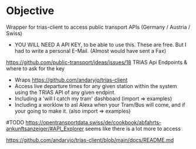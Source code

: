 # Objective 
Wrapper for trias-client to access public transport APIs (Germany / Austria / Swiss)

* YOU WILL NEED A API KEY, to be able to use this. These are free. But I had to write a personal E-Mail. (Almost would have sent a Fax)

https://github.com/public-transport/ideas/issues/18 TRIAS Api Endpoints & where to ask for the key



* Wraps https://github.com/andaryjo/trias-client 
* Access live departure times for any given station within the system using the TRIAS API of any given endpint.
* Including a 'will I catch my tram' dashboard (import => examples)
* Including a worklow to asl Alexa when your Tram/Bus will come, and if your going to make it. (also import => examples)


#TODO
https://opentransportdata.swiss/de/cookbook/abfahrts-ankunftsanzeiger/#API_Explorer seems like there is a lot more to access 

https://github.com/andaryjo/trias-client/blob/main/docs/README.md